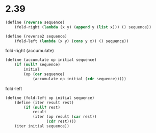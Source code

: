 # 2.39

```scheme
(define (reverse sequence)
    (fold-right (lambda (x y) (append y (list x))) () sequence))
```

```scheme
(define (reverse2 sequence)
    (fold-left (lambda (x y) (cons y x)) () sequence))
```

fold-right (accumulate)

```scheme
(define (accumulate op initial sequence)
    (if (null? sequence)
        initial
        (op (car sequence)
            (accumulate op initial (cdr sequence)))))
```

fold-left

```scheme
(define (fold-left op initial sequence)
    (define (iter result rest)
        (if (null? rest)
            result
            (iter (op result (car rest))
                  (cdr rest))))
    (iter initial sequence))
```
